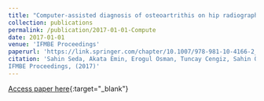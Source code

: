 ```yaml
---
title: "Computer-assisted diagnosis of osteoartrithis on hip radiographs"
collection: publications
permalink: /publication/2017-01-01-Compute
date: 2017-01-01
venue: 'IFMBE Proceedings'
paperurl: 'https://link.springer.com/chapter/10.1007/978-981-10-4166-2_13'
citation: 'Sahin Seda, Akata Emin, Erogul Osman, Tuncay Cengiz, Sahin Orcun, Sanal Hatice, "Computer-assisted diagnosis of osteoartrithis on hip radiographs"
IFMBE Proceedings, (2017)'
---
```

[Access paper here](https://link.springer.com/chapter/10.1007/978-981-10-4166-2_13){:target="_blank"}
